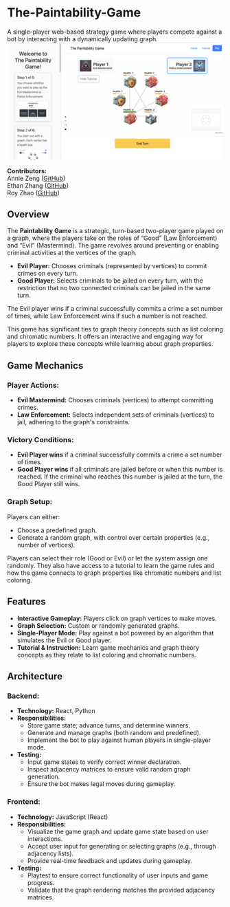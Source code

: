 # The-Paintability-Game

A single-player web-based strategy game where players compete against a bot by interacting with a dynamically updating graph.
![demo](demo.png)

**Contributors:**  
Annie Zeng ([GitHub](https://github.com/wolfywolf7890))  
Ethan Zhang ([GitHub](https://github.com/))  
Roy Zhao ([GitHub](https://github.com/JiaqiZhao2004))

## Overview

The **Paintability Game** is a strategic, turn-based two-player game played on a graph, where the players take on the roles of “Good” (Law Enforcement) and “Evil” (Mastermind). The game revolves around preventing or enabling criminal activities at the vertices of the graph.

- **Evil Player:** Chooses criminals (represented by vertices) to commit crimes on every turn.
- **Good Player:** Selects criminals to be jailed on every turn, with the restriction that no two connected criminals can be jailed in the same turn.

The Evil player wins if a criminal successfully commits a crime a set number of times, while Law Enforcement wins if such a number is not reached.

This game has significant ties to graph theory concepts such as list coloring and chromatic numbers. It offers an interactive and engaging way for players to explore these concepts while learning about graph properties.

## Game Mechanics

### Player Actions:

- **Evil Mastermind:** Chooses criminals (vertices) to attempt committing crimes.
- **Law Enforcement:** Selects independent sets of criminals (vertices) to jail, adhering to the graph's constraints.

### Victory Conditions:

- **Evil Player wins** if a criminal successfully commits a crime a set number of times.
- **Good Player wins** if all criminals are jailed before or when this number is reached. If the criminal who reaches this number is jailed at the turn, the Good Player still wins.

### Graph Setup:

Players can either:

- Choose a predefined graph.
- Generate a random graph, with control over certain properties (e.g., number of vertices).

Players can select their role (Good or Evil) or let the system assign one randomly. They also have access to a tutorial to learn the game rules and how the game connects to graph properties like chromatic numbers and list coloring.

## Features

- **Interactive Gameplay:** Players click on graph vertices to make moves.
- **Graph Selection:** Custom or randomly generated graphs.
- **Single-Player Mode:** Play against a bot powered by an algorithm that simulates the Evil or Good player.
- **Tutorial & Instruction:** Learn game mechanics and graph theory concepts as they relate to list coloring and chromatic numbers.

## Architecture

### Backend:

- **Technology:** React, Python
- **Responsibilities:**
  - Store game state, advance turns, and determine winners.
  - Generate and manage graphs (both random and predefined).
  - Implement the bot to play against human players in single-player mode.
- **Testing:**
  - Input game states to verify correct winner declaration.
  - Inspect adjacency matrices to ensure valid random graph generation.
  - Ensure the bot makes legal moves during gameplay.

### Frontend:

- **Technology:** JavaScript (React)
- **Responsibilities:**
  - Visualize the game graph and update game state based on user interactions.
  - Accept user input for generating or selecting graphs (e.g., through adjacency lists).
  - Provide real-time feedback and updates during gameplay.
- **Testing:**
  - Playtest to ensure correct functionality of user inputs and game progress.
  - Validate that the graph rendering matches the provided adjacency matrices.
